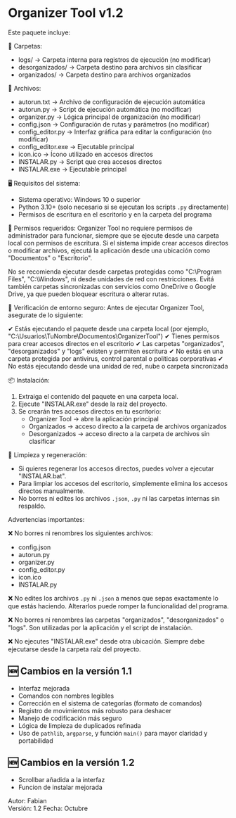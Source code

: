 Organizer Tool v1.2
===================

Este paquete incluye:

📁 Carpetas:
- logs/ → Carpeta interna para registros de ejecución (no modificar)
- desorganizados/ → Carpeta destino para archivos sin clasificar
- organizados/ → Carpeta destino para archivos organizados

📄 Archivos:
- autorun.txt → Archivo de configuración de ejecución automática
- autorun.py → Script de ejecución automática (no modificar)
- organizer.py → Lógica principal de organización (no modificar)
- config.json → Configuración de rutas y parámetros (no modificar)
- config_editor.py → Interfaz gráfica para editar la configuración (no modificar)
- config_editor.exe → Ejecutable principal
- icon.ico → Ícono utilizado en accesos directos
- INSTALAR.py → Script que crea accesos directos
- INSTALAR.exe → Ejecutable principal

🖥️ Requisitos del sistema:
- Sistema operativo: Windows 10 o superior
- Python 3.10+ (solo necesario si se ejecutan los scripts `.py` directamente)
- Permisos de escritura en el escritorio y en la carpeta del programa

🔐 Permisos requeridos:
Organizer Tool no requiere permisos de administrador para funcionar, siempre que se ejecute desde una carpeta local con permisos de escritura. Si el sistema impide crear accesos directos o modificar archivos, ejecutá la aplicación desde una ubicación como "Documentos" o "Escritorio".

No se recomienda ejecutar desde carpetas protegidas como "C:\Program Files", "C:\Windows", ni desde unidades de red con restricciones. Evitá también carpetas sincronizadas con servicios como OneDrive o Google Drive, ya que pueden bloquear escritura o alterar rutas.

🧪 Verificación de entorno seguro:
Antes de ejecutar Organizer Tool, asegurate de lo siguiente:

✔ Estás ejecutando el paquete desde una carpeta local (por ejemplo, "C:\Usuarios\TuNombre\Documentos\OrganizerTool")
✔ Tienes permisos para crear accesos directos en el escritorio
✔ Las carpetas "organizados", "desorganizados" y "logs" existen y permiten escritura
✔ No estás en una carpeta protegida por antivirus, control parental o políticas corporativas
✔ No estás ejecutando desde una unidad de red, nube o carpeta sincronizada

📦 Instalación:
1. Extraiga el contenido del paquete en una carpeta local.
2. Ejecute "INSTALAR.exe" desde la raíz del proyecto.
3. Se crearán tres accesos directos en tu escritorio:
   - Organizer Tool → abre la aplicación principal
   - Organizados → acceso directo a la carpeta de archivos organizados
   - Desorganizados → acceso directo a la carpeta de archivos sin clasificar

🧼 Limpieza y regeneración:
- Si quieres regenerar los accesos directos, puedes volver a ejecutar "INSTALAR.bat".
- Para limpiar los accesos del escritorio, simplemente elimina los accesos directos manualmente.
- No borres ni edites los archivos `.json`, `.py` ni las carpetas internas sin respaldo.

Advertencias importantes:

❌ No borres ni renombres los siguientes archivos:
   - config.json
   - autorun.py
   - organizer.py
   - config_editor.py
   - icon.ico
   - INSTALAR.py

❌ No edites los archivos `.py` ni `.json` a menos que sepas exactamente lo que estás haciendo. Alterarlos puede romper la funcionalidad del programa.

❌ No borres ni renombres las carpetas "organizados", "desorganizados" o "logs". Son utilizadas por la aplicación y el script de instalación.

❌ No ejecutes "INSTALAR.exe" desde otra ubicación. Siempre debe ejecutarse desde la carpeta raíz del proyecto.

## 🆕 Cambios en la versión 1.1

- Interfaz mejorada
- Comandos con nombres legibles
- Corrección en el sistema de categorías (formato de comandos)
- Registro de movimientos más robusto para deshacer
- Manejo de codificación más seguro
- Lógica de limpieza de duplicados refinada
- Uso de `pathlib`, `argparse`, y función `main()` para mayor claridad y portabilidad

## 🆕 Cambios en la versión 1.2

- Scrollbar añadida a la interfaz
- Funcion de instalar mejorada

Autor: Fabian  
Versión: 1.2 
Fecha: Octubre 
